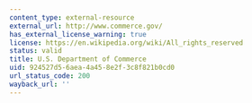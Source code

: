 ```yaml
---
content_type: external-resource
external_url: http://www.commerce.gov/
has_external_license_warning: true
license: https://en.wikipedia.org/wiki/All_rights_reserved
status: valid
title: U.S. Department of Commerce
uid: 924527d5-6aea-4a45-8e2f-3c8f821b0cd0
url_status_code: 200
wayback_url: ''
---
```

